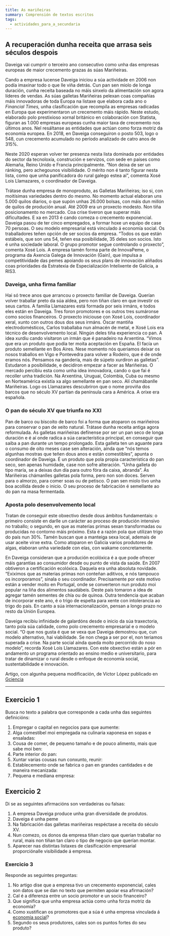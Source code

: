 ```yaml
---
title: As mariñeiras
summary: Comprensión de textos escritos
tags:
  - actividades_para_a_secundaria
---
```


<article>

## A recuperación dunha receita que arrasa seis séculos despois

Daveiga vai cumprir o terceiro ano consecutivo como unha das empresas europeas
de maior crecemento grazas ás súas Mariñeiras.

Cando a empresa lucense Daveiga iniciou a súa actividade en 2006 non podía
imaxinar todo o que lle viña detrás. Cun pan sen miolo de longa duración, cunha
receita baseada no máis sinxelo da alimentación son agora líderes de vendas. As
súas galletas Mariñeiras pelexan coas compañías máis innovadoras de toda Europa
na listaxe que elabora cada ano o _Financial Times,_ unha clasificación que
recompila as empresas radicadas en Europa que experimentaron un crecemento máis
rápido. Neste estudo, elaborado polo prestixioso xornal británico en
colaboración con Statista, figuran as 1.000 empresas europeas cunha maior taxa
de crecemento nos últimos anos. Nel resáltanse as entidades que actúan como
forza motriz da economía europea. En 2018, en Daveiga conseguiron o posto 503,
logo o 548, cun crecemento acumulado no período analizado de catro anos de 315%.

Neste 2020 esperan volver ter presenza nesta lista dominada por entidades do
sector da tecnoloxía, construción e servizos, con sede en países como Alemaña,
Reino Unido e Francia principalmente. “Non deixa de ser un ránking, pero
achegounos visibilidade. O mérito non é tanto figurar nesta lista, como que unha
panificadora do rural galego estea aí”, comenta Xosé Lois Llamazares, o
coordinador de Daveiga.

Trátase dunha empresa de monoproduto, as Galletas Mariñeiras; iso si, con
moitísimas variedades dentro do mesmo. No momento actual elaboran uns 5.000
quilos diarios, o que supón unhas 26.000 bolsas, con máis dun millón de quilos
de produción anual. Até 2009 era un proxecto modesto. Non tiña posicionamento no
mercado. Coa crise tiveron que superar máis dificultades. E xa en 2013 é cando
comeza o crecemento exponencial. Daveiga pasou de ter cinco empregados, a formar
hoxe un equipo de case 70 persoas. O seu modelo empresarial está vinculado á
economía social. Os traballadores teñen opción de ser socios da empresa. “Todos
os que están estábeis, que son uns 54, teñen esa posibilidade, 35 deles son
socios. Isto é unha sociedade laboral. O grupo promotor segue controlando o
proxecto”, comenta Xosé Lois. A empresa tamén forma parte de InnovaPeme, o
programa da Axencia Galega de Innovación (Gain), que impulsa a competitividade
das pemes apoiando os seus plans de innovación aliñados coas prioridades da
Estratexia de Especialización Intelixente de Galicia, a RIS3.

### Daveiga, unha firma familiar

Hai só trece anos que arrancou o proxecto familiar de Daveiga. Querían volver
traballar preto da súa aldea, pero non tiñan claro en que investir os seus
cartos. A familia Llamazares está formada por seis irmáns, e todos eles están en
Daveiga. Tres foron promotores e os outros tres sumáronse como socios
financeiros. O proxecto iniciouse con Xosé Lois, coordinador xeral, xunto con
outros dous dos seus irmáns. Óscar mantiña electrodomésticos, Carlos traballaba
nun almacén de metal, e Xosé Lois era técnico de desenvolvemento local. Ningún
deles tiña experiencia co pan. A idea xurdiu cando visitaron un irmán que é
panadeiro na Arxentina. “Vimos que era un produto que podía ter moita aceptación
en España. El facía un produto semellante en Bos Aires. Nese momento nós
queriamos deixar os nosos traballos en Vigo e Pontevedra para volver a Rodeiro,
que é de onde eramos nós. Pensamos na gandería, mais de súpeto xurdiron as
galletas”. Estudaron a posibilidade, e decidiron empezar a facer as Mariñeiras.
O mercado percibiu esta como unha idea innovadora, cando o que fai é recoller
unha tradición. Na Arxentina, Uruguai, Colombia, Cuba ou mesmo en Norteamérica
existía xa algo semellante en pan seco. Alí chamábanlle Mariñeiras. Logo os
Llamazares descubriron que o nome proviña dos barcos que no século XV partían da
península cara a América. A orixe era española.

### O pan do século XV que triunfa no XXI

Pan de barco ou biscoito de barco foi a forma que atoparon os mariñeiros para
conservar o pan de xeito natural. Trátase dunha receita antiga agora
reformulada. As galletas mariñeiras defínense por ser un pan seco de longa
duración e é aí onde radica a súa característica principal, en conseguir que
saiba a pan durante un tempo prolongado. Esta galleta ten un aguante para o
consumo de oito meses case sen alteración, aínda que “nós temos algunhas mostras
que teñen dous anos e están comestibles”, apunta o coordinador de Daveiga. É un
produto que pola propia característica do pan seco, sen apenas humidade, case
non sofre alteración. “Unha galleta do tipo maría, se a deixas dun día para
outro fóra da caixa, abranda”. Ás Mariñeiras chámanlles galletas pola forma,
pero non son doces. Serven para o almorzo, para comer soas ou de petisco. O pan
sen miolo tivo unha boa acollida desde o inicio. O seu proceso de fabricación é
semellante ao do pan na masa fermentada.

### Aposta polo desenvolvemento local

Tratan de conseguir este obxectivo desde dous ámbitos fundamentais: o primeiro
consiste en darlle un carácter ao proceso de produción intensivo no traballo; o
segundo, en que as materias primas sexan transformadas ou producidas no contorno
máis próximo. Esta é a razón pola que utilizan trigo do país nun 30%. Tamén
buscan que a manteiga sexa local, ademais de usar aceite virxe extra. Como
atoparon en Galicia varios produtores de algas, elaboran unha variedade con
elas, con wakame concretamente.

En Daveiga consideran que a produción ecolóxica é a que pode ofrecer máis
garantías ao consumidor desde ou punto de vista da saúde. En 2007 obtiveron a
certificación ecolóxica. Daquela era unha absoluta novidade. “Exiximos que as
materias primas non conteñan aditivos, e nós tampouco os incorporamos”, sinala o
seu coordinador. Precisamente por este motivo están a vender moito en Portugal,
onde se converteron nun produto moi popular na liña dos alimentos saudábeis.
Deste país tomaron a idea de agregar tamén sementes de chía ou de quinoa. Outra
tendencia que acaban de incorporar este ano, é o trigo de espelta para xente con
intolerancia ao trigo do país. En canto a súa internacionalización, pensan a
longo prazo no resto da Unión Europea.

Daveiga recibiu infinidade de galardóns desde o inicio da súa traxectoria, tanto
pola súa calidade, como polo crecemento empresarial e o modelo social. “O que
nos gusta é que se vexa que Daveiga demostrou que, cun modelo alternativo, hai
viabilidade. Se non chega a ser por el, non teriamos superada a crise. Na parte
social aínda queda moito percorrido do noso modelo”, recorda Xosé Lois
Llamazares. Con este obxectivo están a pór en andamento un programa orientado ao
ensino medio e universitario, para tratar de dinamizar o rural desde o enfoque
de economía social, sustentabilidade e innovación.

Artigo, con algunha pequena modificación, de Víctor López publicado en
[Gciencia](https://www.gciencia.com/)

</article>

---

## Exercicio 1

Busca no texto a palabra que corresponde a cada unha das seguintes definicións:

1. Empregar o capital en negocios para que aumente:
2. Alga comestíbel moi empregada na culinaria xaponesa en sopas e ensaladas:
3. Cousa de comer, de pequeno tamaño e de pouco alimento, mais que sabe moi ben:
4. Parte interior do pan:
5. Xuntar varias cousas nun conxunto, reunir:
6. Establecemento onde se fabrica o pan en grandes cantidades e de maneira
   mecanizada:
7. Pequena e mediana empresa:

## Exercicio 2

Di se as seguintes afirmacións son verdadeiras ou falsas:

1. A empresa Daveiga produce unha gran diversidade de produtos.
2. Daveiga é unha peme
3. Na fabricación das galletas mariñeiras respéctase a receita do século XV.
4. Nun comezo, os donos da empresa tiñan claro que querían traballar no rural,
   mais non tiñan tan claro o tipo de negocio que querían montar.
5. Aparecer nas distintas listaxes de clasificación empresarial proporciónalle
   visibilidade á empresa.

### Exercicio 3

Responde as seguintes preguntas:

1. No artigo dise que a empresa tivo un crecemento exponencial, cales son datos
   que se dan no texto que permiten apoiar esa afirmación?
2. Cal é a diferenza entre un socio promotor e un socio financeiro?
3. Que significa que unha empresa actúa como unha forza motriz da economía?
4. Como xustifican os promotores que a súa é unha empresa vinculada á
   [economía social](https://gl.wikipedia.org/wiki/Econom%C3%ADa_social)?
5. Segundo os seus produtores, cales son os puntos fortes do seu produto?
